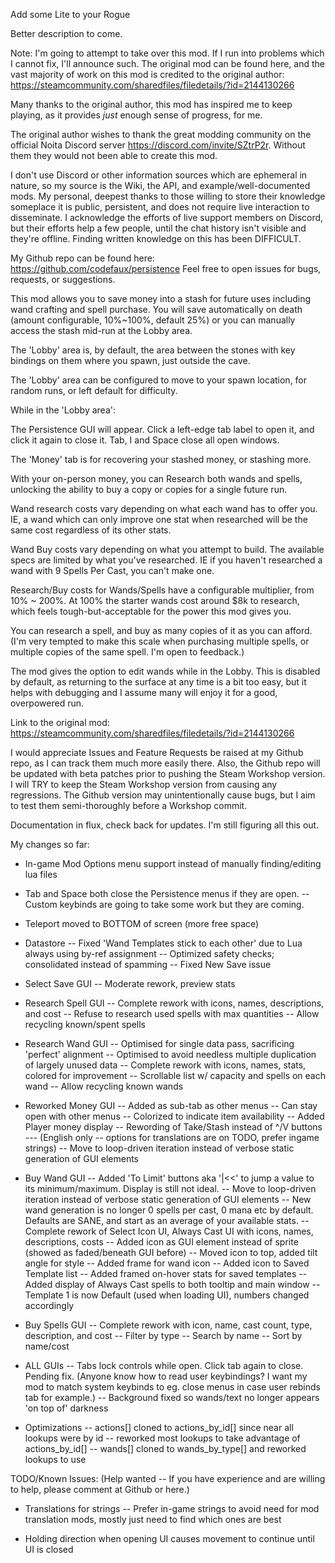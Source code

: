 Add some Lite to your Rogue


Better description to come.


Note: I'm going to attempt to take over this mod. If I run into problems which I cannot fix, I'll announce such. The original mod can be found here, and the vast majority of work on this mod is credited to the original author:
https://steamcommunity.com/sharedfiles/filedetails/?id=2144130266

Many thanks to the original author, this mod has inspired me to keep playing, as it provides *just* enough sense of progress, for me.

The original author wishes to thank the great modding community on the official Noita Discord server https://discord.com/invite/SZtrP2r. Without them they would not been able to create this mod.

I don't use Discord or other information sources which are ephemeral in nature, so my source is the Wiki, the API, and example/well-documented mods. My personal, deepest thanks to those willing to store their knowledge someplace it is public, persistent, and does not require live interaction to disseminate. I acknowledge the efforts of live support members on Discord, but their efforts help a few people, until the chat history isn't visible and they're offline. Finding written knowledge on this has been DIFFICULT.


My Github repo can be found here: https://github.com/codefaux/persistence
Feel free to open issues for bugs, requests, or suggestions.


This mod allows you to save money into a stash for future uses including wand crafting and spell purchase. You will save automatically on death (amount configurable, 10%~100%, default 25%) or you can manually access the stash mid-run at the Lobby area.

The 'Lobby' area is, by default, the area between the stones with key bindings on them where you spawn, just outside the cave.

The 'Lobby' area can be configured to move to your spawn location, for random runs, or left default for difficulty.



While in the 'Lobby area':

The Persistence GUI will appear. Click a left-edge tab label to open it, and click it again to close it. Tab, I and Space close all open windows.

The 'Money' tab is for recovering your stashed money, or stashing more.

With your on-person money, you can Research both wands and spells, unlocking the ability to buy a copy or copies for a single future run.

Wand research costs vary depending on what each wand has to offer you. IE, a wand which can only improve one stat when researched will be the same cost regardless of its other stats.

Wand Buy costs vary depending on what you attempt to build. The available specs are limited by what you've researched. IE if you haven't researched a wand with 9 Spells Per Cast, you can't make one.

Research/Buy costs for Wands/Spells have a configurable multiplier, from 10% ~ 200%. At 100% the starter wands cost around $8k to research, which feels tough-but-acceptable for the power this mod gives you.

You can research a spell, and buy as many copies of it as you can afford. (I'm very tempted to make this scale when purchasing multiple spells, or multiple copies of the same spell. I'm open to feedback.)

The mod gives the option to edit wands while in the Lobby. This is disabled by default, as returning to the surface at any time is a bit too easy, but it helps with debugging and I assume many will enjoy it for a good, overpowered run.


Link to the original mod: https://steamcommunity.com/sharedfiles/filedetails/?id=2144130266


I would appreciate Issues and Feature Requests be raised at my Github repo, as I can track them much more easily there. Also, the Github repo will be updated with beta patches prior to pushing the Steam Workshop version. I will TRY to keep the Steam Workshop version from causing any regressions. The Github version may unintentionally cause bugs, but I aim to test them semi-thoroughly before a Workshop commit.

Documentation in flux, check back for updates. I'm still figuring all this out.

My changes so far:
- In-game Mod Options menu support instead of manually finding/editing lua files

- Tab and Space both close the Persistence menus if they are open.
-- Custom keybinds are going to take some work but they are coming.

- Teleport moved to BOTTOM of screen (more free space)

- Datastore
-- Fixed 'Wand Templates stick to each other' due to Lua always using by-ref assignment
-- Optimized safety checks; consolidated instead of spamming
-- Fixed New Save issue

- Select Save GUI
-- Moderate rework, preview stats

- Research Spell GUI
-- Complete rework with icons, names, descriptions, and cost
-- Refuse to research used spells with max quantities
-- Allow recycling known/spent spells

- Research Wand GUI
-- Optimised for single data pass, sacrificing 'perfect' alignment
-- Optimised to avoid needless multiple duplication of largely unused data
-- Complete rework with icons, names, stats, colored for improvement
-- Scrollable list w/ capacity and spells on each wand
-- Allow recycling known wands

- Reworked Money GUI
-- Added as sub-tab as other menus
-- Can stay open with other menus
-- Colorized to indicate item availability
-- Added Player money display
-- Rewording of Take/Stash instead of ^/V buttons
--- (English only -- options for translations are on TODO, prefer ingame strings)
-- Move to loop-driven iteration instead of verbose static generation of GUI elements

- Buy Wand GUI
-- Added 'To Limit' buttons aka '|<<' to jump a value to its minimum/maximum. Display is still not ideal.
-- Move to loop-driven iteration instead of verbose static generation of GUI elements
-- New wand generation is no longer 0 spells per cast, 0 mana etc by default. Defaults are SANE, and start as an average of your available stats.
-- Complete rework of Select Icon UI, Always Cast UI with icons, names, descriptions, costs
-- Added icon as GUI element instead of sprite (showed as faded/beneath GUI before)
-- Moved icon to top, added tilt angle for style
-- Added frame for wand icon
-- Added icon to Saved Template list
-- Added framed on-hover stats for saved templates
-- Added display of Always Cast spells to both tooltip and main window
-- Template 1 is now Default (used when loading UI), numbers changed accordingly

- Buy Spells GUI
-- Complete rework with icon, name, cast count, type, description, and cost
-- Filter by type
-- Search by name
-- Sort by name/cost

- ALL GUIs
-- Tabs lock controls while open. Click tab again to close. Pending fix. (Anyone know how to read user keybindings? I want my mod to match system keybinds to eg. close menus in case user rebinds tab for example.)
-- Background fixed so wands/text no longer appears 'on top of' darkness

- Optimizations
-- actions[] cloned to actions_by_id[] since near all lookups were by id
-- reworked most lookups to take advantage of actions_by_id[]
-- wands[] cloned to wands_by_type[] and reworked lookups to use

TODO/Known Issues: (Help wanted -- If you have experience and are willing to help, please comment at Github or here.)
- Translations for strings
-- Prefer in-game strings to avoid need for mod translation mods, mostly just need to find which ones are best

- Holding direction when opening UI causes movement to continue until UI is closed